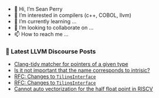 - 👋 Hi, I’m Sean Perry
- 👀 I’m interested in compilers (c++, COBOL, llvm)
- 🌱 I’m currently learning ...
- 💞️ I’m looking to collaborate on ...
- 📫 How to reach me ...

<!---
s66perry/s66perry is a ✨ special ✨ repository because its `README.md` (this file) appears on your GitHub profile.
You can click the Preview link to take a look at your changes.
--->
### 📕 Latest LLVM Discourse Posts

<!-- DISCOURSE-LLVM:START -->
- [Clang-tidy matcher for pointers of a given type](https://discourse.llvm.org/t/clang-tidy-matcher-for-pointers-of-a-given-type/66714#post_1)
- [Is it not important that the name corresponds to intrisic?](https://discourse.llvm.org/t/is-it-not-important-that-the-name-corresponds-to-intrisic/66713#post_1)
- [RFC: Changes to `TilingInterface`](https://discourse.llvm.org/t/rfc-changes-to-tilinginterface/66649#post_12)
- [RFC: Changes to `TilingInterface`](https://discourse.llvm.org/t/rfc-changes-to-tilinginterface/66649#post_11)
- [Cannot auto vectorization for the half float point in RISCV](https://discourse.llvm.org/t/cannot-auto-vectorization-for-the-half-float-point-in-riscv/66712#post_4)
<!-- DISCOURSE-LLVM:END -->

